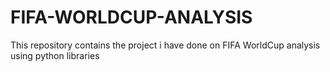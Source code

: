 # FIFA-WORLDCUP-ANALYSIS
This repository contains the project i have done on FIFA WorldCup analysis using python libraries 
